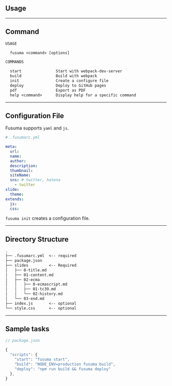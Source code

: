 <!-- sectionTitle: usage -->

## Usage

---

## Command

```txt
USAGE

  fusuma <command> [options]

COMMANDS

  start               Start with webpack-dev-server
  build               Build with webpack
  init                Create a configure file
  deploy              Deploy to GitHub pages
  pdf                 Export as PDF
  help <command>      Display help for a specific command
```

---

## Configuration File

Fusuma supports `yaml` and `js`.

```yml
# .fusumarc.yml

meta:
  url:
  name:
  author:
  description:
  thumbnail:
  siteName:
  sns: # twitter, hatena
    - twitter
slide:
  theme:
extends:
  js:
  css:
```

`fusuma init` creates a configuration file.

---

## Directory Structure

```txt
.
├── .fusumarc.yml  <-- required
├── package.json
├── slides         <-- Required
│   ├── 0-title.md
│   ├── 01-content.md
│   ├── 02-ecma
│   │   ├── 0-ecmascript.md
│   │   ├── 01-tc39.md
│   │   └── 02-history.md
│   └── 03-end.md
├── index.js       <-- optional
└── style.css      <-- optional
```

---

## Sample tasks

```js
// package.json

{
  "scripts": {
    "start": "fusuma start",
    "build": "NODE_ENV=production fusuma build",
    "deploy": "npm run build && fusuma deploy"
  },
}
```
